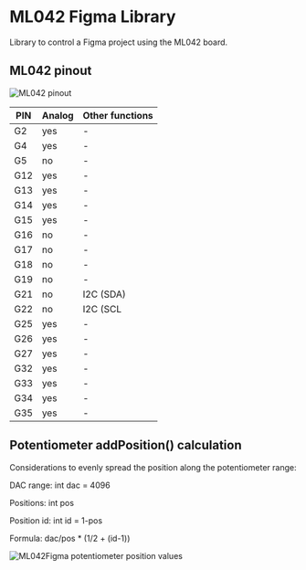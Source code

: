# ML042 Figma Library

Library to control a Figma project using the ML042 board.

## ML042 pinout

![ML042 pinout](https://github.com/marclura/ML042_Figma_Lib/blob/main/doc/ML042_20221031_back.png "ML042 pinout")

| PIN | Analog | Other functions |
| --- | ------ | --------------- |
| G2  | yes    | -               |
| G4  | yes    | -               |
| G5  | no     | -               |
| G12 | yes    | -               |
| G13 | yes    | -               |
| G14 | yes    | -               |
| G15 | yes    | -               |
| G16 | no    | -               |
| G17 | no    | -               |
| G18 | no    | -               |
| G19 | no    | -               |
| G21 | no    | I2C (SDA)       |
| G22 | no    | I2C (SCL         |
| G25 | yes    | -               |
| G26 | yes    | -               |
| G27 | yes    | -               |
| G32 | yes    | -               |
| G33 | yes    | -               |
| G34 | yes    | -               |
| G35 | yes    | -               |


## Potentiometer addPosition() calculation

Considerations to evenly spread the position along the potentiometer range:

DAC range: int dac = 4096

Positions: int pos

Position id: int id = 1-pos

Formula: dac/pos * (1/2 + (id-1))

![ML042Figma potentiometer position values](https://github.com/marclura/ML042_Figma_Lib/blob/main/doc/ML042FIgmaLib_potentiometer_positions_calculator.png "ML042Figma potentiometer position values")

